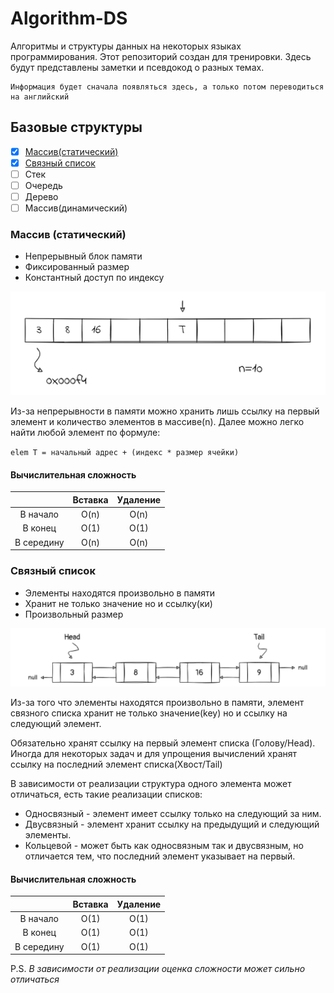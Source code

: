 # Algorithm-DS

Алгоритмы и структуры данных на некоторых языках программирования. Этот репозиторий создан для тренировки. Здесь будут представлены заметки и псевдокод о разных темах.

    Информация будет сначала появляться здесь, а только потом переводиться на английский

## Базовые структуры

* [x] [Массив(статический)](#array)
* [x] [Связный список](#linked-list)
* [ ] Стек
* [ ] Очередь
* [ ] Дерево
* [ ] Массив(динамический)

### Массив (статический)<a name="array"></a>

* Непрерывный блок памяти
* Фиксированный размер
* Константный доступ по индексу

![array image](array-static.png)

Из-за непрерывности в памяти можно хранить лишь ссылку на первый элемент и количество элементов в массиве(n). Далее можно легко найти любой элемент по формуле:

`
elem T = начальный адрес + (индекс * размер ячейки)
`

#### Вычислительная сложность

|            | Вставка | Удаление |
| :--------: | :-----: | :------: |
|  В начало  |  O(n)   |   O(n)   |
|  В конец   |  O(1)   |   O(1)   |
| В середину |  O(n)   |   O(n)   |

### Связный список<a name="linked-list"></a>

* Элементы находятся произвольно в памяти
* Хранит не только значение но и ссылку(ки)
* Произвольный размер

![linked list image](linked-list.png)

Из-за того что элементы находятся произвольно в памяти, элемент связного списка хранит не только значение(key) но и ссылку на следующий элемент.

Обязательно хранят ссылку на первый элемент списка (Голову/Head). Иногда для некоторых задач и для упрощения вычислений хранят ссылку на последний элемент списка(Хвост/Tail)

В зависимости от реализации структура одного элемента может отличаться, есть такие реализации списков:

* Односвязный - элемент имеет ссылку только на следующий за ним.
* Двусвязный - элемент хранит ссылку на предыдущий и следующий элементы.
* Кольцевой - может быть как односвязным так и двусвязным, но отличается тем, что последний элемент указывает на первый.

#### Вычислительная сложность

|            | Вставка | Удаление |
| :--------: | :-----: | :------: |
|  В начало  |  O(1)   |   O(1)   |
|  В конец   |  O(1)   |   O(1)   |
| В середину |  O(1)   |   O(1)   |

P.S. _В зависимости от реализации оценка сложности может сильно отличаться_
